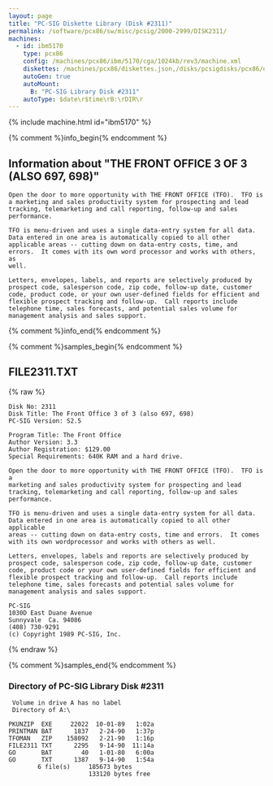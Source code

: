 ```yaml
---
layout: page
title: "PC-SIG Diskette Library (Disk #2311)"
permalink: /software/pcx86/sw/misc/pcsig/2000-2999/DISK2311/
machines:
  - id: ibm5170
    type: pcx86
    config: /machines/pcx86/ibm/5170/cga/1024kb/rev3/machine.xml
    diskettes: /machines/pcx86/diskettes.json,/disks/pcsigdisks/pcx86/diskettes.json
    autoGen: true
    autoMount:
      B: "PC-SIG Library Disk #2311"
    autoType: $date\r$time\rB:\rDIR\r
---
```


{% include machine.html id="ibm5170" %}

{% comment %}info_begin{% endcomment %}

## Information about "THE FRONT OFFICE 3 OF 3 (ALSO 697, 698)"

    Open the door to more opportunity with THE FRONT OFFICE (TFO).  TFO is
    a marketing and sales productivity system for prospecting and lead
    tracking, telemarketing and call reporting, follow-up and sales
    performance.
    
    TFO is menu-driven and uses a single data-entry system for all data.
    Data entered in one area is automatically copied to all other
    applicable areas -- cutting down on data-entry costs, time, and
    errors.  It comes with its own word processor and works with others, as
    well.
    
    Letters, envelopes, labels, and reports are selectively produced by
    prospect code, salesperson code, zip code, follow-up date, customer
    code, product code, or your own user-defined fields for efficient and
    flexible prospect tracking and follow-up.  Call reports include
    telephone time, sales forecasts, and potential sales volume for
    management analysis and sales support.
{% comment %}info_end{% endcomment %}

{% comment %}samples_begin{% endcomment %}

## FILE2311.TXT

{% raw %}
```
Disk No: 2311                                                           
Disk Title: The Front Office 3 of 3 (also 697, 698)                     
PC-SIG Version: S2.5                                                    
                                                                        
Program Title: The Front Office                                         
Author Version: 3.3                                                     
Author Registration: $129.00                                            
Special Requirements: 640K RAM and a hard drive.                        
                                                                        
Open the door to more opportunity with THE FRONT OFFICE (TFO).  TFO is a
marketing and sales productivity system for prospecting and lead        
tracking, telemarketing and call reporting, follow-up and sales         
performance.                                                            
                                                                        
TFO is menu-driven and uses a single data-entry system for all data.    
Data entered in one area is automatically copied to all other applicable
areas -- cutting down on data-entry costs, time and errors.  It comes   
with its own wordprocessor and works with others as well.               
                                                                        
Letters, envelopes, labels and reports are selectively produced by      
prospect code, salesperson code, zip code, follow-up date, customer     
code, product code or your own user-defined fields for efficient and    
flexible prospect tracking and follow-up.  Call reports include         
telephone time, sales forecasts and potential sales volume for          
management analysis and sales support.                                  
                                                                        
PC-SIG                                                                  
1030D East Duane Avenue                                                 
Sunnyvale  Ca. 94086                                                    
(408) 730-9291                                                          
(c) Copyright 1989 PC-SIG, Inc.                                         
```
{% endraw %}

{% comment %}samples_end{% endcomment %}

### Directory of PC-SIG Library Disk #2311

     Volume in drive A has no label
     Directory of A:\

    PKUNZIP  EXE     22022  10-01-89   1:02a
    PRINTMAN BAT      1837   2-24-90   1:37p
    TFOMAN   ZIP    158092   2-21-90   1:16p
    FILE2311 TXT      2295   9-14-90  11:14a
    GO       BAT        40   1-01-80   6:00a
    GO       TXT      1387   9-14-90   1:54a
            6 file(s)     185673 bytes
                          133120 bytes free
